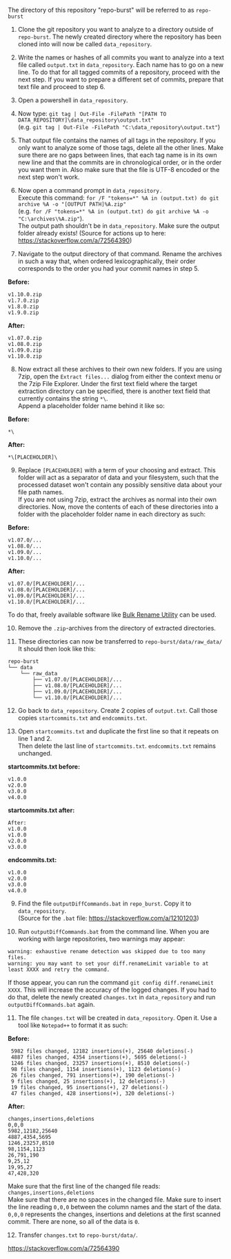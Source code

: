 The directory of this repository "repo-burst" will be referred to as `repo-burst`

1. Clone the git repository you want to analyze to a directory outside of `repo-burst`. The newly created directory where the repository has been cloned into will now be called `data_repository`.

2. Write the names or hashes of all commits you want to analyze into a text file called `output.txt` in `data_repository`. Each name has to go on a new line. To do that for all tagged commits of a repository, proceed with the next step. If you want to prepare a different set of commits, prepare that text file and proceed to step 6.

3. Open a powershell in `data_repository`.

4. Now type: ```git tag | Out-File -FilePath "[PATH TO DATA_REPOSITORY]\data_repository\output.txt"```  
(e.g. ```git tag | Out-File -FilePath "C:\data_repository\output.txt"```)

5. That output file contains the names of all tags in the repository. If you only want to analyze some of those tags, delete all the other lines. Make sure there are no gaps between lines, that each tag name is in its own new line and that the commits are in chronological order, or in the order you want them in. Also make sure that the file is UTF-8 encoded or the next step won't work.

6. Now open a command prompt in `data_repository.`  
Execute this command: ```for /F "tokens=*" %A in (output.txt) do git archive %A -o "[OUTPUT PATH]%A.zip"```  
(e.g. ```for /F "tokens=*" %A in (output.txt) do git archive %A -o "C:\archives\%A.zip"```).  
The output path shouldn't be in `data_repository`. Make sure the output folder already exists! (Source for actions up to here: https://stackoverflow.com/a/72564390)

7. Navigate to the output directory of that command. Rename the archives in such a way that, when ordered lexicographically, their order corresponds to the order you had your commit names in step 5.

**Before:**
```
v1.10.0.zip
v1.7.0.zip
v1.8.0.zip
v1.9.0.zip
```
**After:**
```
v1.07.0.zip
v1.08.0.zip
v1.09.0.zip
v1.10.0.zip
```
8. Now extract all these archives to their own new folders. If you are using 7zip, open the `Extract files...` dialog from either the context menu or the 7zip File Explorer. Under the first text field where the target extraction directory can be specified, there is another text field that currently contains the string `*\`.  
Append a placeholder folder name behind it like so:

**Before:**
```
*\
```
**After:**
```
*\[PLACEHOLDER]\
```
9. Replace `[PLACEHOLDER]` with a term of your choosing and extract. This folder will act as a separator of data and your filesystem, such that the processed dataset won't contain any possibly sensitive data about your file path names.  
If you are not using 7zip, extract the archives as normal into their own directories.  Now, move the contents of each of these directories into a folder with the placeholder folder name in each directory as such:  

**Before:**
```
v1.07.0/...
v1.08.0/...
v1.09.0/...
v1.10.0/...
```
**After:**
```
v1.07.0/[PLACEHOLDER]/...
v1.08.0/[PLACEHOLDER]/...
v1.09.0/[PLACEHOLDER]/...
v1.10.0/[PLACEHOLDER]/...
```
To do that, freely available software like [Bulk Rename Utility](https://www.bulkrenameutility.co.uk/) can be used.    

10. Remove the `.zip`-archives from the directory of extracted directories.

11. These directories can now be transferred to `repo-burst/data/raw_data/`
    It should then look like this:
```
repo-burst
└── data
    └── raw_data
        ├── v1.07.0/[PLACEHOLDER]/...
        ├── v1.08.0/[PLACEHOLDER]/...
        ├── v1.09.0/[PLACEHOLDER]/...
        └── v1.10.0/[PLACEHOLDER]/...
```

12. Go back to `data_repository`. Create 2 copies of `output.txt`. Call those copies ```startcommits.txt``` and ```endcommits.txt```.

13. Open ```startcommits.txt``` and duplicate the first line so that it repeats on line 1 and 2.  
Then delete the last line of `startcommits.txt`. `endcommits.txt` remains unchanged.

**startcommits.txt before:**
```
v1.0.0
v2.0.0
v3.0.0
v4.0.0
```
**startcommits.txt after:**
```
After: 
v1.0.0
v1.0.0
v2.0.0
v3.0.0
```
**endcommits.txt:**
```
v1.0.0
v2.0.0
v3.0.0
v4.0.0
```

9. Find the file ```outputDiffCommands.bat``` in `repo_burst`. Copy it to `data_repository`.  
(Source for the `.bat` file: https://stackoverflow.com/a/12101203)

10. Run ```outputDiffCommands.bat``` from the command line. When you are working with large repositories, two warnings may appear:
```
warning: exhaustive rename detection was skipped due to too many files.
warning: you may want to set your diff.renameLimit variable to at least XXXX and retry the command.
```
If those appear, you can run the command ```git config diff.renameLimit XXXX```. This will increase the accuracy of the logged changes. 
If you had to do that, delete the newly created `changes.txt` in `data_repository` and run ```outputDiffCommands.bat``` again.

11. The file `changes.txt` will be created in `data_repository`. Open it. Use a tool like `Notepad++` to format it as such:  

**Before:**
```
 5982 files changed, 12182 insertions(+), 25640 deletions(-)
 4887 files changed, 4354 insertions(+), 5695 deletions(-)
 1246 files changed, 23257 insertions(+), 8510 deletions(-)
 98 files changed, 1154 insertions(+), 1123 deletions(-)
 26 files changed, 791 insertions(+), 190 deletions(-)
 9 files changed, 25 insertions(+), 12 deletions(-)
 19 files changed, 95 insertions(+), 27 deletions(-)
 47 files changed, 428 insertions(+), 320 deletions(-)
```
**After:**
```
changes,insertions,deletions
0,0,0
5982,12182,25640
4887,4354,5695
1246,23257,8510
98,1154,1123
26,791,190
9,25,12
19,95,27
47,428,320
```
Make sure that the first line of the changed file reads: `changes,insertions,deletions`  
Make sure that there are no spaces in the changed file.
Make sure to insert the line reading `0,0,0` between the column names and the start of the data. `0,0,0` represents the changes, insertions and deletions at the first scanned commit. There are none, so all of the data is `0`.

12. Transfer `changes.txt` to  ```repo-burst/data/```.

https://stackoverflow.com/a/72564390


